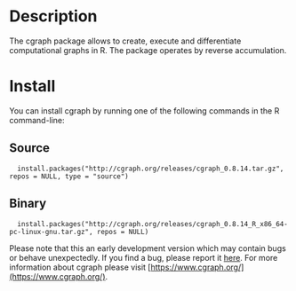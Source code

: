 # Description

The cgraph package allows to create, execute and differentiate computational graphs in R. The package operates by reverse accumulation.

# Install

You can install cgraph by running one of the following commands in the R command-line:

## Source

```{r eval = F}
  install.packages("http://cgraph.org/releases/cgraph_0.8.14.tar.gz", repos = NULL, type = "source")
```

## Binary

```{r eval = F}
  install.packages("http://cgraph.org/releases/cgraph_0.8.14_R_x86_64-pc-linux-gnu.tar.gz", repos = NULL)
```

Please note that this an early development version which may contain bugs or behave unexpectedly. If you find a bug, please report it [here](https://github.com/triepels/cgraph/issues). For more information about cgraph please visit [https://www.cgraph.org/](https://www.cgraph.org/).
